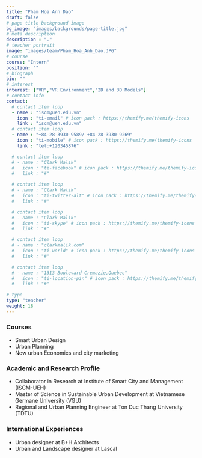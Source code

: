 ```yaml
---
title: "Pham Hoa Anh Dao"
draft: false
# page title background image
bg_image: "images/backgrounds/page-title.jpg"
# meta description
description : "."
# teacher portrait
image: "images/team/Pham_Hoa_Anh_Dao.JPG"
# course
course: "Intern"
position: ""
# biograph
bio: ""
# interest
interest: ["VR","VR Environment","2D and 3D Models"]
# contact info
contact:
  # contact item loop
  - name : "iscm@ueh.edu.vn"
    icon : "ti-email" # icon pack : https://themify.me/themify-icons
    link : "iscm@ueh.edu.vn"
  # contact item loop
  - name : "+84-28-3930-9589/ +84-28-3930-9269"
    icon : "ti-mobile" # icon pack : https://themify.me/themify-icons
    link : "tel:+120345876"

  # contact item loop
  # - name : "Clark Malik"
  #   icon : "ti-facebook" # icon pack : https://themify.me/themify-icons
  #   link : "#"

  # contact item loop
  # - name : "Clark Malik"
  #   icon : "ti-twitter-alt" # icon pack : https://themify.me/themify-icons
  #   link : "#"

  # contact item loop
  # - name : "Clark Malik"
  #   icon : "ti-skype" # icon pack : https://themify.me/themify-icons
  #   link : "#"

  # contact item loop
  # - name : "clarkmalik.com"
  #   icon : "ti-world" # icon pack : https://themify.me/themify-icons
  #   link : "#"

  # contact item loop
  # - name : "1313 Boulevard Cremazie,Quebec"
  #   icon : "ti-location-pin" # icon pack : https://themify.me/themify-icons
  #   link : "#"

# type
type: "teacher"
weight: 18
---
```


### Courses
*	Smart Urban Design
*	Urban Planning
*	New urban Economics and city marketing


### Academic and Research Profile
*	Collaborator in Research at Institute of Smart City and Management (ISCM-UEH) 
*	Master of Science in Sustainable Urban Development at Vietnamese Germane University (VGU) 
*	Regional and Urban Planning Engineer at Ton Duc Thang University (TDTU) 

### International Experiences
*	Urban designer at B+H Architects
*	Urban and Landscape designer at Lascal